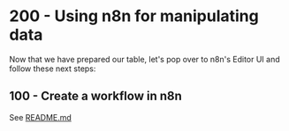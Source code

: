 # 200 - Using n8n for manipulating data

Now that we have prepared our table, let's pop over to n8n's Editor UI and follow these next steps:

## 100 - Create a workflow in n8n

See [README.md](./100/README.md)
